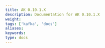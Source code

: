 ```yaml
---
title: AK 0.10.1.X
description: Documentation for AK 0.10.1.X
weight: 
tags: ['kafka', 'docs']
aliases: 
keywords: 
type: docs
---
```


